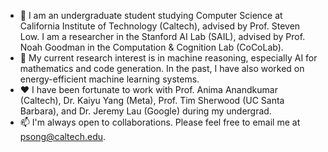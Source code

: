 - 👋 I am an undergraduate student studying Computer Science at California Institute of Technology (Caltech), advised by Prof. <a style="text-decoration: none" target="_blank" href="https://netlab.caltech.edu/">Steven Low</a>. I am a researcher in the <a style="text-decoration: none" target="_blank" href="https://ai.stanford.edu/">Stanford AI Lab (SAIL)</a>, advised by Prof. <a style="text-decoration: none" target="_blank" href="https://cocolab.stanford.edu/ndg.html">Noah Goodman</a> in the <a style="text-decoration: none" target="_blank" href="https://cocolab.stanford.edu/">Computation & Cognition Lab (CoCoLab)</a>.
- 🔎 My current research interest is in machine reasoning, especially AI for mathematics and code generation. In the past, I have also worked on energy-efficient machine learning systems.
- ❤️ I have been fortunate to work with Prof. <a style="text-decoration: none" target="_blank" href="http://tensorlab.cms.caltech.edu/users/anima/">Anima Anandkumar</a> (Caltech), Dr. <a style="text-decoration: none" target="_blank" href="https://yangky11.github.io/">Kaiyu Yang</a> (Meta), Prof. <a style="text-decoration: none" target="_blank" href="https://www.arch.cs.ucsb.edu/prof-sherwood">Tim Sherwood</a> (UC Santa Barbara), and Dr. <a style="text-decoration: none" target="_blank" href="https://dl.acm.org/profile/81100206077">Jeremy Lau</a> (Google) during my undergrad.
- 📫 I'm always open to collaborations. Please feel free to email me at psong@caltech.edu.
<!---
Peiyang-Song/Peiyang-Song is a ✨ special ✨ repository because its `README.md` (this file) appears on your GitHub profile.
You can click the Preview link to take a look at your changes.
--->

